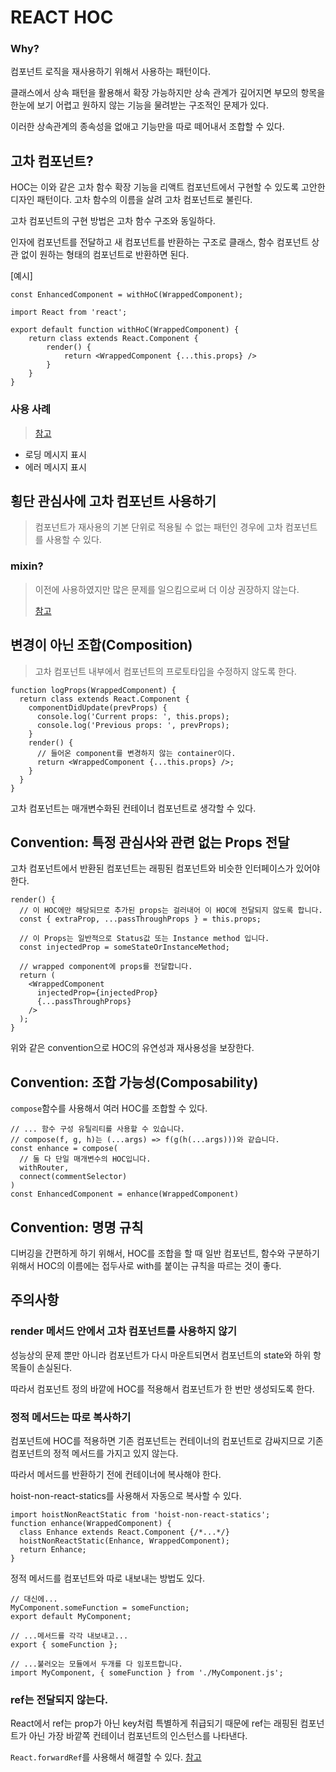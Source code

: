 # REACT HOC

### Why?

컴포넌트 로직을 재사용하기 위해서 사용하는 패턴이다.

클래스에서 상속 패턴을 활용해서 확장 가능하지만 상속 관계가 깊어지면 부모의 항목을 한눈에 보기 어렵고 원하지 않는 기능을 물려받는 구조적인 문제가 있다.

이러한 상속관계의 종속성을 없애고 기능만을 따로 떼어내서 조합할 수 있다.



## 고차 컴포넌트?

HOC는 이와 같은 고차 함수 확장 기능을 리액트 컴포넌트에서 구현할 수 있도록 고안한 디자인 패턴이다. 고차 함수의 이름을 살려 고차 컴포넌트로 불린다.

고차 컴포넌트의 구현 방법은 고차 함수 구조와 동일하다.

인자에 컴포넌트를 전달하고 새 컴포넌트를 반환하는 구조로 클래스, 함수 컴포넌트 상관 없이 원하는 형태의 컴포넌트로 반환하면 된다.

[예시]

```react
const EnhancedComponent = withHoC(WrappedComponent);
```

```react
import React from 'react';

export default function withHoC(WrappedComponent) {
	return class extends React.Component {
		render() {
			return <WrappedComponent {...this.props} />
		}
	}
}
```

### 사용 사례

> [참고](https://www.youtube.com/watch?v=rbfQsKqhwTw&t=149s)

* 로딩 메시지 표시
* 에러 메시지 표시



## 횡단 관심사에 고차 컴포넌트 사용하기

> 컴포넌트가 재사용의 기본 단위로 적용될 수 없는 패턴인 경우에 고차 컴포넌트를 사용할 수 있다.

### mixin?

> 이전에 사용하였지만 많은 문제를 일으킴으로써 더 이상 권장하지 않는다.
>
> [참고](https://ko.reactjs.org/blog/2016/07/13/mixins-considered-harmful.html)



## 변경이 아닌 조합(Composition)

>고차 컴포넌트 내부에서 컴포넌트의 프로토타입을 수정하지 않도록 한다.

```react
function logProps(WrappedComponent) {
  return class extends React.Component {
    componentDidUpdate(prevProps) {
      console.log('Current props: ', this.props);
      console.log('Previous props: ', prevProps);
    }
    render() {
      // 들어온 component를 변경하지 않는 container이다.
      return <WrappedComponent {...this.props} />;
    }
  }
}
```

고차 컴포넌트는 매개변수화된 컨테이너 컴포넌트로 생각할 수 있다.



## Convention: 특정 관심사와 관련 없는 Props 전달

고차 컴포넌트에서 반환된 컴포넌트는 래핑된 컴포넌트와 비슷한 인터페이스가 있어야 한다.

```react
render() {
  // 이 HOC에만 해당되므로 추가된 props는 걸러내어 이 HOC에 전달되지 않도록 합니다.
  const { extraProp, ...passThroughProps } = this.props;

  // 이 Props는 일반적으로 Status값 또는 Instance method 입니다.
  const injectedProp = someStateOrInstanceMethod;

  // wrapped component에 props를 전달합니다.
  return (
    <WrappedComponent
      injectedProp={injectedProp}
      {...passThroughProps}
    />
  );
}
```

위와 같은 convention으로 HOC의 유연성과 재사용성을 보장한다.



## Convention: 조합 가능성(Composability)

`compose`함수를 사용해서 여러 HOC를 조합할 수 있다. 

```react
// ... 함수 구성 유틸리티를 사용할 수 있습니다.
// compose(f, g, h)는 (...args) => f(g(h(...args)))와 같습니다.
const enhance = compose(
  // 둘 다 단일 매개변수의 HOC입니다.
  withRouter,
  connect(commentSelector)
)
const EnhancedComponent = enhance(WrappedComponent)
```



## Convention: 명명 규칙

디버깅을 간편하게 하기 위해서, HOC를 조합을 할 때 일반 컴포넌트, 함수와 구분하기 위해서 HOC의 이름에는 접두사로 with를 붙이는 규칙을 따르는 것이 좋다. 



## 주의사항

### render 메서드 안에서 고차 컴포넌트를 사용하지 않기

성능상의 문제 뿐만 아니라 컴포넌트가 다시 마운트되면서 컴포넌트의 state와 하위 항목들이 손실된다.

따라서 컴포넌트 정의 바깥에 HOC를 적용해서 컴포넌트가 한 번만 생성되도록 한다.

### 정적 메서드는 따로 복사하기

컴포넌트에 HOC를 적용하면 기존 컴포넌트는 컨테이너의 컴포넌트로 감싸지므로 기존 컴포넌트의 정적 메서드를 가지고 있지 않는다.

따라서 메서드를 반환하기 전에 컨테이너에 복사해야 한다.

hoist-non-react-statics를 사용해서 자동으로 복사할 수 있다.

```react
import hoistNonReactStatic from 'hoist-non-react-statics';
function enhance(WrappedComponent) {
  class Enhance extends React.Component {/*...*/}
  hoistNonReactStatic(Enhance, WrappedComponent);
  return Enhance;
}
```

정적 메서드를 컴포넌트와 따로 내보내는 방법도 있다.

```react
// 대신에...
MyComponent.someFunction = someFunction;
export default MyComponent;

// ...메서드를 각각 내보내고...
export { someFunction };

// ...불러오는 모듈에서 두개를 다 임포트합니다.
import MyComponent, { someFunction } from './MyComponent.js';
```

### ref는 전달되지 않는다.

React에서 ref는 prop가 아닌 key처럼 특별하게 취급되기 때문에 ref는 래핑된 컴포넌트가 아닌 가장 바깥쪽 컨테이너 컴포넌트의 인스턴스를 나타낸다. 

`React.forwardRef`를 사용해서 해결할 수 있다. [참고](https://chaeeun037.github.io/react-forwarding-refs/)

